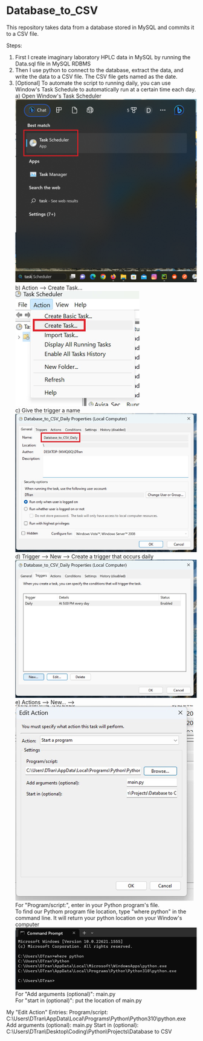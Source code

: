 # Database_to_CSV
  
This repository takes data from a database stored in MySQL and commits it to a CSV file.  
  
Steps:  
1) First I create imaginary laboratory HPLC data in MySQL by running the Data.sql file in MySQL RDBMS
2) Then I use python to connect to the database, extract the data, and write the data to a CSV file. The CSV file gets named as the date.
3) [Optional] To automate the script to running daily, you can use Window's Task Schedule to automatically run at a certain time each day.  
a) Open Window's Task Scheduler  
![Task Scheduler](https://github.com/david125tran/Database_to_CSV/blob/main/Images/1.png)  
b) Action --> Create Task...  
![Create Task](https://github.com/david125tran/Database_to_CSV/blob/main/Images/2.jpg)  
c) Give the trigger a name  
![Trigger Name](https://github.com/david125tran/Database_to_CSV/blob/main/Images/3.jpg)  
d) Trigger --> New --> Create a trigger that occurs daily  
![Create Trigger](https://github.com/david125tran/Database_to_CSV/blob/main/Images/4.jpg)  
e) Actions --> New... -->  
![Edit Action](https://github.com/david125tran/Database_to_CSV/blob/main/Images/5.jpg)  
For "Program/script:", enter in your Python program's file.  
To find our Pythom program file location, type "where python" in the command line.  It will return your python location on your Window's computer  
![Command Prompt](https://github.com/david125tran/Database_to_CSV/blob/main/Images/0.jpg)  
For "Add arguments (optional)": main.py  
For "start in (optional)": put the location of main.py  
  
My "Edit Action" Entries:
Program/script: C:\Users\DTran\AppData\Local\Programs\Python\Python310\python.exe
Add arguments (optional): main.py
Start in (optional): C:\Users\DTran\Desktop\Coding\Python\Projects\Database to CSV
 


